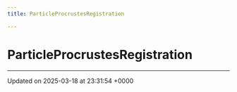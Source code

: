 ```yaml
---
title: ParticleProcrustesRegistration

---
```


# ParticleProcrustesRegistration





-------------------------------

Updated on 2025-03-18 at 23:31:54 +0000